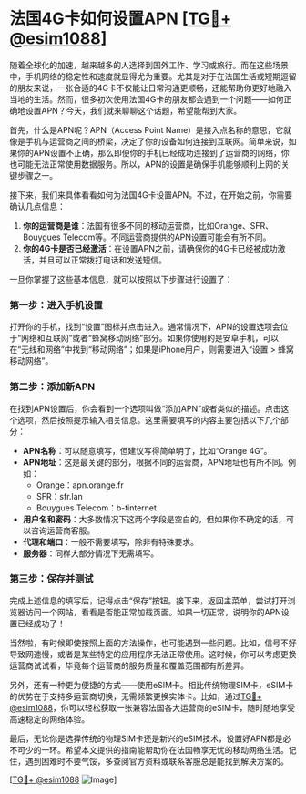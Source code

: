 # 法国4G卡如何设置APN [[TG💪+ @esim1088](https://t.me/s/esim1088)]

随着全球化的加速，越来越多的人选择到国外工作、学习或旅行。而在这些场景中，手机网络的稳定性和速度就显得尤为重要。尤其是对于在法国生活或短期逗留的朋友来说，一张合适的4G卡不仅能让日常沟通更顺畅，还能帮助你更好地融入当地的生活。然而，很多初次使用法国4G卡的朋友都会遇到一个问题——如何正确地设置APN？今天，我们就来聊聊这个话题，希望能帮到大家。

首先，什么是APN呢？APN（Access Point Name）是接入点名称的意思，它就像是手机与运营商之间的桥梁，决定了你的设备如何连接到互联网。简单来说，如果你的APN设置不正确，那么即便你的手机已经成功连接到了运营商的网络，你也可能无法正常使用数据服务。所以，APN的设置是确保手机能够顺利上网的关键步骤之一。

接下来，我们来具体看看如何为法国4G卡设置APN。不过，在开始之前，你需要确认几点信息：

1. **你的运营商是谁**：法国有很多不同的移动运营商，比如Orange、SFR、Bouygues Telecom等。不同运营商提供的APN设置可能会有所不同。
2. **你的4G卡是否已经激活**：在设置APN之前，请确保你的4G卡已经被成功激活，并且可以正常拨打电话和发送短信。

一旦你掌握了这些基本信息，就可以按照以下步骤进行设置了：

### 第一步：进入手机设置

打开你的手机，找到“设置”图标并点击进入。通常情况下，APN的设置选项会位于“网络和互联网”或者“蜂窝移动网络”部分。如果你使用的是安卓手机，可以在“无线和网络”中找到“移动网络”；如果是iPhone用户，则需要进入“设置 > 蜂窝移动网络”。

### 第二步：添加新APN

在找到APN设置后，你会看到一个选项叫做“添加APN”或者类似的描述。点击这个选项，然后按照提示输入相关信息。这里需要填写的内容主要包括以下几个部分：

- **APN名称**：可以随意填写，但建议写得简单明了，比如“Orange 4G”。
- **APN地址**：这是最关键的部分，根据不同的运营商，APN地址也有所不同。例如：
  - Orange：apn.orange.fr
  - SFR：sfr.lan
  - Bouygues Telecom：b-tinternet
- **用户名和密码**：大多数情况下这两个字段是空白的，但如果你不确定的话，可以咨询运营商客服。
- **代理和端口**：一般不需要填写，除非有特殊要求。
- **服务器**：同样大部分情况下无需填写。

### 第三步：保存并测试

完成上述信息的填写后，记得点击“保存”按钮。接下来，返回主菜单，尝试打开浏览器访问一个网站，看看是否能正常加载页面。如果一切正常，说明你的APN设置已经成功了！

当然啦，有时候即使按照上面的方法操作，也可能遇到一些问题。比如，信号不好导致网速慢，或者是某些特定的应用程序无法正常使用。这时候，你可以考虑更换运营商试试看，毕竟每个运营商的服务质量和覆盖范围都有所差异。

另外，还有一种更为便捷的方式——使用eSIM卡。相比传统物理SIM卡，eSIM卡的优势在于支持多运营商切换，无需频繁更换实体卡。比如，通过[TG💪+ @esim1088](https://t.me/s/esim1088)，你可以轻松获取一张兼容法国各大运营商的eSIM卡，随时随地享受高速稳定的网络体验。

最后，无论你是选择传统的物理SIM卡还是新兴的eSIM技术，设置好APN都是必不可少的一环。希望本文提供的指南能帮助你在法国畅享无忧的移动网络生活。记住，遇到困难时不要气馁，多查阅官方资料或联系客服总是能找到解决方案的。

[[TG💪+ @esim1088](https://t.me/s/esim1088) ![Image](https://i.postimg.cc/4NQfJmqS/Snipaste-2025-05-13-00-14-12.png)]